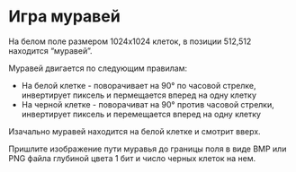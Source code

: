 # Игра муравей

На белом поле размером 1024x1024 клеток, в позиции 512,512 находится “муравей”.

Муравей двигается по следующим правилам:

* На белой клетке - поворачивает на 90° по часовой стрелке, инвертирует пиксель и пермещается вперед на одну клетку
* На черной клетке - поворачиват на 90° против часовой стрелки, инвертирует пиксель и перемещается вперед на одну клетку

Изачально муравей находится на белой клетке и смотрит вверх.

Пришлите изображение пути муравья до границы поля в виде BMP или PNG файла глубиной цвета 1 бит и число черных клеток на нем.
